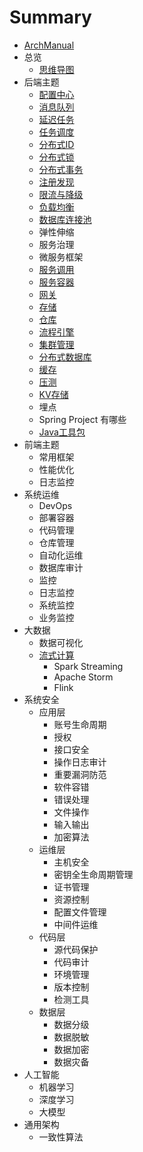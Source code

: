 # Summary

* [ArchManual](README.md)
* 总览
    * [思维导图](overview/index.md)
* 后端主题
    *  [配置中心](backend/config/index.md)
    *  [消息队列](backend/mq/index.md)
    *  [延迟任务](backend/dq/index.md)
    *  [任务调度](backend/task/index.md)    
    *  [分布式ID](backend/id/index.md)
    *  [分布式锁](backend/lock/index.md)
    *  [分布式事务](backend/transaction/index.md)
    *  [注册发现](backend/registry/index.md)
    *  [限流与降级](backend/fallback/index.md)
    *  [负载均衡](backend/loadbalance/index.md)
    *  [数据库连接池](backend/dbpool/index.md)
    *  弹性伸缩
    *  服务治理
    *  微服务框架
    *  [服务调用](backend/rpc/index.md)
    *  [服务容器](backend/server/index.md)
    *  [网关](backend/gateway/index.md)
    *  [存储](backend/storage/index.md)
    *  [仓库](backend/warehouse/index.md)
    *  [流程引擎](backend/workflow/index.md)
    *  [集群管理](backend/cluster/index.md)
    *  [分布式数据库](backend/rdms/index.md)
    *  [缓存](backend/cache/index.md)
    *  [压测](backend/stress/index.md)
    *  [KV存储](backend/kv/index.md)
    *  埋点
    *  Spring Project 有哪些
    *  [Java工具包](backend/tools/index.md)
* 前端主题
    *  常用框架
    *  性能优化
    *  日志监控
* 系统运维
    *  DevOps
    *  部署容器
    *  代码管理
    *  仓库管理
    *  自动化运维
    *  数据库审计
    *  监控
    *  日志监控
    *  系统监控
    *  业务监控
* 大数据
    *  数据可视化
    *  [流式计算](bigdata/stream/index.md)
        - Spark Streaming
        - Apache Storm
        - Flink
* 系统安全
    *  应用层
        * 账号生命周期
        * 授权
        * 接口安全
        * 操作日志审计
        * 重要漏洞防范
        * 软件容错
        * 错误处理
        * 文件操作
        * 输入输出
        * 加密算法
    *  运维层
        * 主机安全
        * 密钥全生命周期管理
        * 证书管理
        * 资源控制
        * 配置文件管理
        * 中间件运维
    *  代码层
        * 源代码保护
        * 代码审计
        * 环境管理
        * 版本控制
        * 检测工具
    *  数据层
        * 数据分级
        * 数据脱敏
        * 数据加密
        * 数据灾备
* 人工智能
    *  机器学习
    *  深度学习
    *  大模型
* 通用架构
    *  一致性算法
